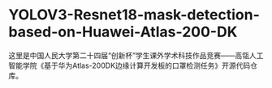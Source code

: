 # YOLOV3-Resnet18-mask-detection-based-on-Huawei-Atlas-200-DK
这里是中国人民大学第二十四届“创新杯”学生课外学术科技作品竞赛——高瓴人工智能学院《基于华为Atlas-200DK边缘计算开发板的口罩检测任务》开源代码仓库。
